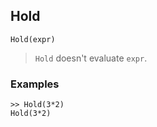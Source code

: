 ## Hold

```
Hold(expr)
```

> `Hold` doesn't evaluate `expr`. 
 

### Examples

``` 
>> Hold(3*2)
Hold(3*2) 
``` 